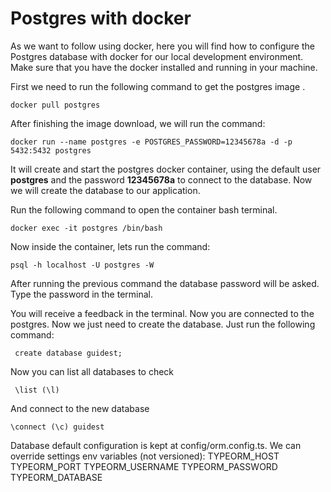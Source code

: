 # Postgres with docker

As we want to follow using docker, here you will find how to configure the Postgres database with docker for our local development environment. Make sure that you have the docker installed and running in your machine.

First we need to run the following command to get the postgres image .

    docker pull postgres

After finishing the image download, we will run the command:

    docker run --name postgres -e POSTGRES_PASSWORD=12345678a -d -p 5432:5432 postgres

It will create and start the postgres docker container, using the default user **postgres** and the password **12345678a** to connect to the database.
Now we will create the database to our application. 

Run the following command to open the container bash terminal.

    docker exec -it postgres /bin/bash

Now inside the container, lets run the command:

    psql -h localhost -U postgres -W

After running the previous command the database password will be asked. Type the password in the terminal.

You will receive a feedback in the terminal. Now you are connected to the postgres. Now we just need to create the database. Just run the following command:

     create database guidest;
    
Now you can list all databases to check

     \list (\l)

And connect to the new database

    \connect (\c) guidest

Database default configuration is kept at config/orm.config.ts. We can override settings env variables (not versioned):
    TYPEORM_HOST
    TYPEORM_PORT
    TYPEORM_USERNAME
    TYPEORM_PASSWORD
    TYPEORM_DATABASE


